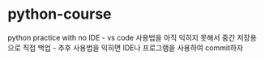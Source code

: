 # python-course
python practice with no IDE - 
vs code 사용법을 아직 익히지 못해서 중간 저장용으로 직접 백업 -
추후 사용법을 익히면 IDE나 프로그램을 사용하여 commit하자
